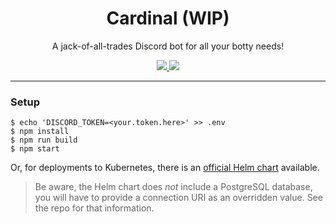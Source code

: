 <h1 align="center">Cardinal (WIP)</h1>

<p align="center">
    A jack-of-all-trades Discord bot for all your botty needs!
</p>

<p align="center" style="text-align: center">
  <a href="https://github.com/hbjydev/cardinal/actions?query=workflow%3A%22Release+Builds%22">
    <img src="https://github.com/hbjydev/cardinal/workflows/Release%20Builds/badge.svg" />
  </a>
  <a href="https://results.pre-commit.ci/latest/github/hbjydev/cardinal/main">
    <img src="https://results.pre-commit.ci/badge/github/hbjydev/cardinal/main.svg" />
  </a>
</p>

---

### Setup

```shell
$ echo 'DISCORD_TOKEN=<your.token.here>' >> .env
$ npm install
$ npm run build
$ npm start
```

Or, for deployments to Kubernetes, there is an [official Helm chart](https://github.com/hbjydev/helm-charts/tree/main/charts/cardinal) available.

> Be aware, the Helm chart does _not_ include a PostgreSQL database, you will have to provide a connection URI as an overridden value. See the repo for that information.
